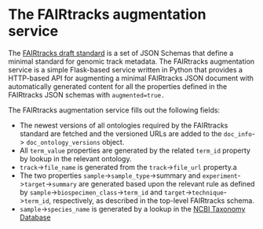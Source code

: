 # The FAIRtracks augmentation service

The [FAIRtracks draft standard](https://github.com/fairtracks/fairtracks_standard)
is a set of JSON Schemas that define a minimal standard for genomic track
metadata. The FAIRtracks augmentation service is a simple
Flask-based service written in Python that provides a HTTP-based API for
augmenting a minimal FAIRtracks JSON document with automatically generated
content for all the properties defined in the FAIRtracks JSON schemas with
`augmented=true.`

The FAIRtracks augmentation service fills out the following fields:
- The newest versions of all ontologies required by the FAIRtracks standard are
fetched and the versioned URLs are added to the `doc_info`->
`doc_ontology_versions` object.
- All `term_value` properties are generated by the related `term_id` property
by lookup in the relevant ontology.
- `track`->`file_name` is generated from the `track`->`file_url` property.a
- The two properties `sample`->`sample_type`->summary and
`experiment`->`target`->`summary` are generated based upon the relevant rule
as defined by `sample`->`biospecimen_class`->`term_id` and
`target`->`technique`->`term_id`, respectively, as described in the
top-level FAIRtracks schema.
- `sample`->`species_name` is generated by a lookup in the [NCBI Taxonomy
Database](https://www.ncbi.nlm.nih.gov/taxonomy)
